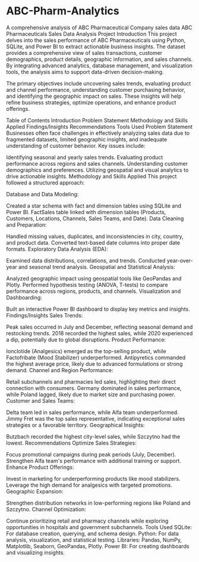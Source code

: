 # ABC-Pharm-Analytics
A comprehensive analysis of ABC Pharmaceutical Company sales data
ABC Pharmaceuticals Sales Data Analysis Project
Introduction
This project delves into the sales performance of ABC Pharmaceuticals using Python, SQLite, and Power BI to extract actionable business insights. The dataset provides a comprehensive view of sales transactions, customer demographics, product details, geographic information, and sales channels. By integrating advanced analytics, database management, and visualization tools, the analysis aims to support data-driven decision-making.

The primary objectives include uncovering sales trends, evaluating product and channel performance, understanding customer purchasing behavior, and identifying the geographic impact on sales. These insights will help refine business strategies, optimize operations, and enhance product offerings.

Table of Contents
Introduction
Problem Statement
Methodology and Skills Applied
Findings/Insights
Recommendations
Tools Used
Problem Statement
Businesses often face challenges in effectively analyzing sales data due to fragmented datasets, limited geographic insights, and inadequate understanding of customer behavior. Key issues include:

Identifying seasonal and yearly sales trends.
Evaluating product performance across regions and sales channels.
Understanding customer demographics and preferences.
Utilizing geospatial and visual analytics to drive actionable insights.
Methodology and Skills Applied
This project followed a structured approach:

Database and Data Modeling:

Created a star schema with fact and dimension tables using SQLite and Power BI.
FactSales table linked with dimension tables (Products, Customers, Locations, Channels, Sales Teams, and Date).
Data Cleaning and Preparation:

Handled missing values, duplicates, and inconsistencies in city, country, and product data.
Converted text-based date columns into proper date formats.
Exploratory Data Analysis (EDA):

Examined data distributions, correlations, and trends.
Conducted year-over-year and seasonal trend analysis.
Geospatial and Statistical Analysis:

Analyzed geographic impact using geospatial tools like GeoPandas and Plotly.
Performed hypothesis testing (ANOVA, T-tests) to compare performance across regions, products, and channels.
Visualization and Dashboarding:

Built an interactive Power BI dashboard to display key metrics and insights.
Findings/Insights
Sales Trends:

Peak sales occurred in July and December, reflecting seasonal demand and restocking trends.
2018 recorded the highest sales, while 2020 experienced a dip, potentially due to global disruptions.
Product Performance:

Ionclotide (Analgesics) emerged as the top-selling product, while Factofribate (Mood Stabilizer) underperformed.
Antipyretics commanded the highest average price, likely due to advanced formulations or strong demand.
Channel and Region Performance:

Retail subchannels and pharmacies led sales, highlighting their direct connection with consumers.
Germany dominated in sales performance, while Poland lagged, likely due to market size and purchasing power.
Customer and Sales Teams:

Delta team led in sales performance, while Alfa team underperformed.
Jimmy Fret was the top sales representative, indicating exceptional sales strategies or a favorable territory.
Geographical Insights:

Butzbach recorded the highest city-level sales, while Szczytno had the lowest.
Recommendations
Optimize Sales Strategies:

Focus promotional campaigns during peak periods (July, December).
Strengthen Alfa team's performance with additional training or support.
Enhance Product Offerings:

Invest in marketing for underperforming products like mood stabilizers.
Leverage the high demand for analgesics with targeted promotions.
Geographic Expansion:

Strengthen distribution networks in low-performing regions like Poland and Szczytno.
Channel Optimization:

Continue prioritizing retail and pharmacy channels while exploring opportunities in hospitals and government subchannels.
Tools Used
SQLite: For database creation, querying, and schema design.
Python: For data analysis, visualization, and statistical testing.
Libraries: Pandas, NumPy, Matplotlib, Seaborn, GeoPandas, Plotly.
Power BI: For creating dashboards and visualizing insights.
